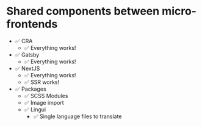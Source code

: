 # Shared components between micro-frontends

- ✅ CRA
  - ✅ Everything works!
- ✅ Gatsby
  - ✅ Everything works!
- ✅ NextJS
  - ✅ Everything works!
  - ✅ SSR works!
- ✅ Packages
  - ✅ SCSS Modules
  - ✅ Image import
  - ✅ Lingui
    - ✅ Single language files to translate
